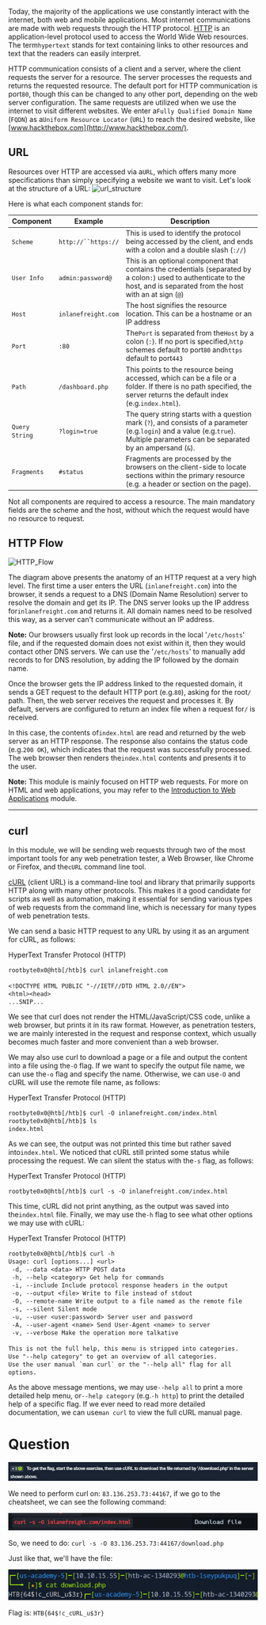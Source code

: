 Today, the majority of the applications we use constantly interact with the internet, both web and mobile applications. Most internet communications are made with web requests through the HTTP protocol. [HTTP](https://tools.ietf.org/html/rfc2616) is an application-level protocol used to access the World Wide Web resources. The term`hypertext` stands for text containing links to other resources and text that the readers can easily interpret.

HTTP communication consists of a client and a server, where the client requests the server for a resource. The server processes the requests and returns the requested resource. The default port for HTTP communication is port`80`, though this can be changed to any other port, depending on the web server configuration. The same requests are utilized when we use the internet to visit different websites. We enter a`Fully Qualified Domain Name` (`FQDN`) as a`Uniform Resource Locator` (`URL`) to reach the desired website, like [www.hackthebox.com](http://www.hackthebox.com/).

## URL

Resources over HTTP are accessed via a`URL`, which offers many more specifications than simply specifying a website we want to visit. Let's look at the structure of a URL: ![url_structure](https://academy.hackthebox.com/storage/modules/35/url_structure.png)

Here is what each component stands for:

|**Component**|**Example**|**Description**|
|---|---|---|
|`Scheme`|`http://``https://`|This is used to identify the protocol being accessed by the client, and ends with a colon and a double slash (`://`)|
|`User Info`|`admin:password@`|This is an optional component that contains the credentials (separated by a colon`:`) used to authenticate to the host, and is separated from the host with an at sign (`@`)|
|`Host`|`inlanefreight.com`|The host signifies the resource location. This can be a hostname or an IP address|
|`Port`|`:80`|The`Port` is separated from the`Host` by a colon (`:`). If no port is specified,`http` schemes default to port`80` and`https` default to port`443`|
|`Path`|`/dashboard.php`|This points to the resource being accessed, which can be a file or a folder. If there is no path specified, the server returns the default index (e.g.`index.html`).|
|`Query String`|`?login=true`|The query string starts with a question mark (`?`), and consists of a parameter (e.g.`login`) and a value (e.g.`true`). Multiple parameters can be separated by an ampersand (`&`).|
|`Fragments`|`#status`|Fragments are processed by the browsers on the client-side to locate sections within the primary resource (e.g. a header or section on the page).|

Not all components are required to access a resource. The main mandatory fields are the scheme and the host, without which the request would have no resource to request.

## HTTP Flow

![HTTP_Flow](https://academy.hackthebox.com/storage/modules/35/HTTP_Flow.png)

The diagram above presents the anatomy of an HTTP request at a very high level. The first time a user enters the URL (`inlanefreight.com`) into the browser, it sends a request to a DNS (Domain Name Resolution) server to resolve the domain and get its IP. The DNS server looks up the IP address for`inlanefreight.com` and returns it. All domain names need to be resolved this way, as a server can't communicate without an IP address.

**Note:** Our browsers usually first look up records in the local '`/etc/hosts`' file, and if the requested domain does not exist within it, then they would contact other DNS servers. We can use the '`/etc/hosts`' to manually add records to for DNS resolution, by adding the IP followed by the domain name.

Once the browser gets the IP address linked to the requested domain, it sends a GET request to the default HTTP port (e.g.`80`), asking for the root`/` path. Then, the web server receives the request and processes it. By default, servers are configured to return an index file when a request for`/` is received.

In this case, the contents of`index.html` are read and returned by the web server as an HTTP response. The response also contains the status code (e.g.`200 OK`), which indicates that the request was successfully processed. The web browser then renders the`index.html` contents and presents it to the user.

**Note:** This module is mainly focused on HTTP web requests. For more on HTML and web applications, you may refer to the [Introduction to Web Applications](https://academy.hackthebox.com/module/details/75) module.

---

## curl

In this module, we will be sending web requests through two of the most important tools for any web penetration tester, a Web Browser, like Chrome or Firefox, and the`cURL` command line tool.

[cURL](https://curl.haxx.se/) (client URL) is a command-line tool and library that primarily supports HTTP along with many other protocols. This makes it a good candidate for scripts as well as automation, making it essential for sending various types of web requests from the command line, which is necessary for many types of web penetration tests.

We can send a basic HTTP request to any URL by using it as an argument for cURL, as follows:

 HyperText Transfer Protocol (HTTP)

```shell-session
rootbyte0x0@htb[/htb]$ curl inlanefreight.com

<!DOCTYPE HTML PUBLIC "-//IETF//DTD HTML 2.0//EN">
<html><head>
...SNIP...
```

We see that curl does not render the HTML/JavaScript/CSS code, unlike a web browser, but prints it in its raw format. However, as penetration testers, we are mainly interested in the request and response context, which usually becomes much faster and more convenient than a web browser.

We may also use curl to download a page or a file and output the content into a file using the`-O` flag. If we want to specify the output file name, we can use the`-o` flag and specify the name. Otherwise, we can use`-O` and cURL will use the remote file name, as follows:

 HyperText Transfer Protocol (HTTP)

```shell-session
rootbyte0x0@htb[/htb]$ curl -O inlanefreight.com/index.html
rootbyte0x0@htb[/htb]$ ls
index.html
```

As we can see, the output was not printed this time but rather saved into`index.html`. We noticed that cURL still printed some status while processing the request. We can silent the status with the`-s` flag, as follows:

 HyperText Transfer Protocol (HTTP)

```shell-session
rootbyte0x0@htb[/htb]$ curl -s -O inlanefreight.com/index.html
```

This time, cURL did not print anything, as the output was saved into the`index.html` file. Finally, we may use the`-h` flag to see what other options we may use with cURL:

 HyperText Transfer Protocol (HTTP)

```shell-session
rootbyte0x0@htb[/htb]$ curl -h
Usage: curl [options...] <url>
 -d, --data <data> HTTP POST data
 -h, --help <category> Get help for commands
 -i, --include Include protocol response headers in the output
 -o, --output <file> Write to file instead of stdout
 -O, --remote-name Write output to a file named as the remote file
 -s, --silent Silent mode
 -u, --user <user:password> Server user and password
 -A, --user-agent <name> Send User-Agent <name> to server
 -v, --verbose Make the operation more talkative

This is not the full help, this menu is stripped into categories.
Use "--help category" to get an overview of all categories.
Use the user manual `man curl` or the "--help all" flag for all options.
```

As the above message mentions, we may use`--help all` to print a more detailed help menu, or`--help category` (e.g.`-h http`) to print the detailed help of a specific flag. If we ever need to read more detailed documentation, we can use`man curl` to view the full cURL manual page.


# Question

![Pasted image 20250121160721.png](../../../IMAGES/Pasted%20image%2020250121160721.png)

We need to perform curl on: `83.136.253.73:44167`, if we go to the cheatsheet, we can see the following command:

![Pasted image 20250121160850.png](../../../IMAGES/Pasted%20image%2020250121160850.png)

So, we need to do: `curl -s -O 83.136.253.73:44167/download.php`

Just like that, we'll have the file:

![Pasted image 20250121160937.png](../../../IMAGES/Pasted%20image%2020250121160937.png)

Flag is: `HTB{64$!c_cURL_u$3r}`
